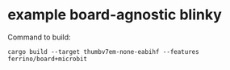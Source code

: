 # example board-agnostic blinky

Command to build:


```
cargo build --target thumbv7em-none-eabihf --features ferrino/board+microbit
```
